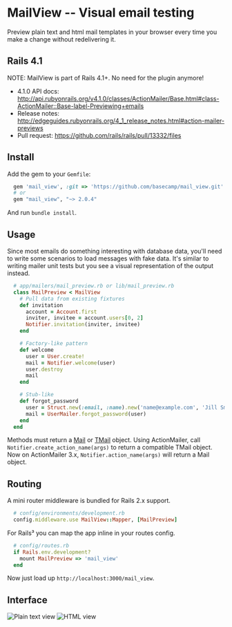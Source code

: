 MailView -- Visual email testing
================================

Preview plain text and html mail templates in your browser every time you make a change without redelivering it.

Rails 4.1
---------
NOTE: MailView is part of Rails 4.1+. No need for the plugin anymore!

* 4.1.0 API docs: http://api.rubyonrails.org/v4.1.0/classes/ActionMailer/Base.html#class-ActionMailer::Base-label-Previewing+emails
* Release notes: http://edgeguides.rubyonrails.org/4_1_release_notes.html#action-mailer-previews
* Pull request: https://github.com/rails/rails/pull/13332/files


Install
-------

Add the gem to your `Gemfile`:

```ruby
  gem 'mail_view', :git => 'https://github.com/basecamp/mail_view.git'
  # or
  gem "mail_view", "~> 2.0.4"
```

And run `bundle install`.

Usage
-----

Since most emails do something interesting with database data, you'll need to write some scenarios to load messages with fake data. It's similar to writing mailer unit tests but you see a visual representation of the output instead.

```ruby
  # app/mailers/mail_preview.rb or lib/mail_preview.rb
  class MailPreview < MailView
    # Pull data from existing fixtures
    def invitation
      account = Account.first
      inviter, invitee = account.users[0, 2]
      Notifier.invitation(inviter, invitee) 
    end

    # Factory-like pattern
    def welcome
      user = User.create!
      mail = Notifier.welcome(user)
      user.destroy
      mail
    end

    # Stub-like
    def forgot_password
      user = Struct.new(:email, :name).new('name@example.com', 'Jill Smith')
      mail = UserMailer.forgot_password(user)
    end
  end
```

Methods must return a [Mail][1] or [TMail][2] object. Using ActionMailer, call `Notifier.create_action_name(args)` to return a compatible TMail object. Now on ActionMailer 3.x, `Notifier.action_name(args)` will return a Mail object.

Routing
-------

A mini router middleware is bundled for Rails 2.x support.

```ruby
  # config/environments/development.rb
  config.middleware.use MailView::Mapper, [MailPreview]
```

For Rails³ you can map the app inline in your routes config.

```ruby
  # config/routes.rb
  if Rails.env.development?
    mount MailPreview => 'mail_view'
  end
```

Now just load up `http://localhost:3000/mail_view`.

Interface
---------

![Plain text view](http://img18.imageshack.us/img18/1066/plaintext.png)
![HTML view](http://img269.imageshack.us/img269/2944/htmlz.png)


[1]: http://github.com/mikel/mail
[2]: http://github.com/mikel/tmail
